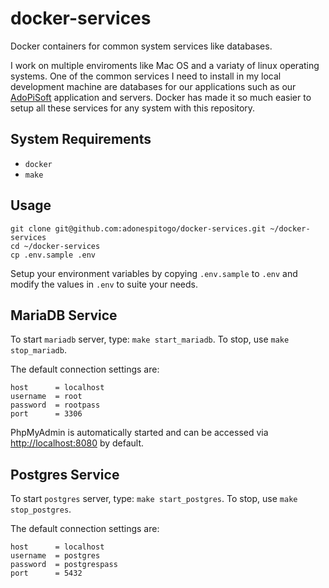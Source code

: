 # docker-services

Docker containers for common system services like databases.

I work on multiple enviroments like Mac OS and a variaty of linux operating systems. One of the common services I need to install in my local development machine are databases for our
applications such as our [AdoPiSoft](https://wwww.adopisoft.com) application and servers. Docker has made it so much easier to setup all these services for any system with this repository.

## System Requirements

- `docker`
- `make`

## Usage

```
git clone git@github.com:adonespitogo/docker-services.git ~/docker-services
cd ~/docker-services
cp .env.sample .env
```

Setup your environment variables by copying `.env.sample` to `.env` and modify the values in `.env` to suite your needs.

## MariaDB Service

To start `mariadb` server, type: `make start_mariadb`. To stop, use `make stop_mariadb`.

The default connection settings are:

```
host      = localhost
username  = root
password  = rootpass
port      = 3306
```

PhpMyAdmin is automatically started and can be accessed via [http://localhost:8080](http://localhost:8080) by default.

## Postgres Service

To start `postgres` server, type: `make start_postgres`. To stop, use `make stop_postgres`.

The default connection settings are:

```
host      = localhost
username  = postgres
password  = postgrespass
port      = 5432
```

